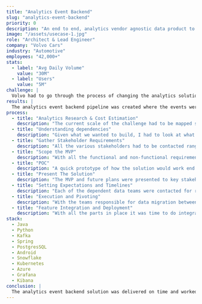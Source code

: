 ```yaml
---
title: "Analytics Event Backend"
slug: "analytics-event-backend"
priority: 0
description: "An end to end, analytics vendor agnostic data product to ingest analytics events from the clients to Snowflake. Enabling the possiblity for cross-platform tracking"
image: "/assets/usecase-1.jpg"
role: "Architect & Lead Engineer"
company: "Volvo Cars"
industry: "Automotive"
employees: "42,000+"
stats:
  - label: "Avg Daily Volume"
    value: "30M"
  - label: "Users"
    value: "5M"
challenge: |
  Volvo had to go through the process of changing the analytics solution provider for the App twice, once for the analytics vendor solution not being GDPR compliant. While the current solution did not allow for any cross platform tracking due to the inability to send any personal data of the user that would allow the aggregation of data. We also did not have the analytics data in any centralised place for any advanced custom analysis, agnostic of the analytics tooling. The over reliance of using the analytics providers tool in the pipeline meant that the cost of switching was too high due to difference in how data was collected and processed by each of the vendors. Also, there was not control of how the data was collected, how much was collected etc. The current analytics solution also did not meet the data requirements we had within the company of having the events of all data products within a data warehouse for later use.
results: |
  The analytics event backend pipeline was created where the events were collected by our own mobile client, sent to our own backend servers via our gateway. The events were then sent to a Kafka queue. A second backend service then took the events form the queue, batched it and sent it to the Azure container. A scheduled job then migrated the data to Snowflake. Amplitude the new analytics tooling provider then imported the data from Snowflake. The solution successfully moved the dependency of the third party to the end of the pipeline reducing the dependency on the vendor and allowing full control of the data that we collected and processed. Having all the data in a centralised place with essential personal information meant we could do cross platform tracking at the Snowflake level.
process:
  - title: "Analytics Research & Cost Estimation"
    description: "The current scale of the challenge had to be mapped so I looked into the various metrics of the previous analytics tooling trying to understand user behaviour like avg session length, total sessions per day, avg engagement time, daily user count, peak user count, users growth, event growth, etc. The intention being to figure out what would be the load on the backends, how often the client would have to send requests and what would be the cost in a few years.  This study gave us a good base for what protocols and technologies we could use."
  - title: "Understanding dependencies"
    description: "Given what we wanted to build, I had to look at what existing technologies and teams were within the organisation that could support and enable us to complete the solution. There had to be special consideration to reuse any of the existing technologies and not add cost unnecessary cost where possible."
  - title: "Gather Stakeholder Requirements"
    description: "All the various stakeholders had to be contacted ranging from data producers, data consumers, infra teams, data teams, analytics teams, project managers, product owners to understand what were the requirements and expectations of each of the functions. "
  - title: "Scope the MVP"
    description: "With all the functional and non-functional requirements in place it was time to move on to the scoping the features of the MVP so that the desired deadlines could be met and features could be tied to phased rollouts. This was also a perfect time to go back and validate the protocols and technology selection. An initial draft of the solution with presentations and documentations were done."
  - title: "POC"
    description: "A quick prototype of how the solution would work end to end was made to validate the complete solution to be ready for presenting to tech savvy stakeholders"
  - title: "Present The Solution"
    description: "The MVP and future plans were presented to key stakeholders and team members to discuss the details and iron out any outstanding requirements and uncertainties. This was done iteratively to make sure every one was on the same page before the execution of the project."
  - title: "Setting Expectations and Timelines"
    description: "Each of the dependent data teams were contacted for resources and the timelines were agreed upon, the expectations and timelines were then communicated with all stakeholders"
  - title: "Execution and Pivoting"
    description: "With the teams responsible for data migration between Azure Data Lake and Snowflake, it was time to implement the rest of the pipeline. During the testing it was found that one of the solutions we relied on to read from the Kafka queue had a bottleneck and would not work for our solution. We had to pivot to making our own solution."
  - title: "Feature Integration and Deployment"
    description: "With all the parts in place it was time to do integration tests and end to end tests to test the pipeline.Once the features were validated the feature was enabled and the analytics events were rolled out incrementally"
stack:
  - Java
  - Python
  - Kafka
  - Spring
  - PostgresSQL
  - Android
  - Snowflake
  - Kubernetes
  - Azure
  - Grafana
  - Kibana
conclusion: |
  The analytics event backend solution was delivered on time and worked without any hiccups, all involved stakeholders were content with the outcome. The solution now makes the app analytics very robust and compliant. We have full control of the analytics data and can decide what we want to do with it. The option of having the analytics events in the Datawarehouse and Snowflake opens up endless possibility when it comes to user analytics and cross-platform tracking.
---
```

